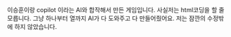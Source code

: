 이승훈이랑 copilot 이라는 AI와 합작해서 만든 게임입니다.
사실저는 html코딩을 할 줄 모릅니다.
그냥 하나부터 열까지 AI가 다 도와주고 다 만들어줬어요.
저는 잠깐의 수정밖에 하지 않았습니다.
